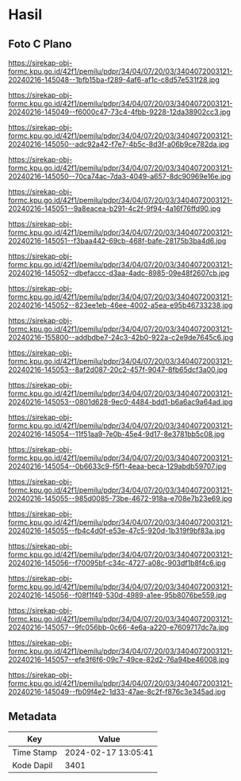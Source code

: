 # Hasil

## Foto C Plano

https://sirekap-obj-formc.kpu.go.id/42f1/pemilu/pdpr/34/04/07/20/03/3404072003121-20240216-145048--1bfb15ba-f289-4af6-af1c-c8d57e531f28.jpg

https://sirekap-obj-formc.kpu.go.id/42f1/pemilu/pdpr/34/04/07/20/03/3404072003121-20240216-145049--f6000c47-73c4-4fbb-9228-12da38902cc3.jpg

https://sirekap-obj-formc.kpu.go.id/42f1/pemilu/pdpr/34/04/07/20/03/3404072003121-20240216-145050--adc92a42-f7e7-4b5c-8d3f-a06b9ce782da.jpg

https://sirekap-obj-formc.kpu.go.id/42f1/pemilu/pdpr/34/04/07/20/03/3404072003121-20240216-145050--70ca74ac-7da3-4049-a657-8dc90969e16e.jpg

https://sirekap-obj-formc.kpu.go.id/42f1/pemilu/pdpr/34/04/07/20/03/3404072003121-20240216-145051--9a8eacea-b291-4c2f-9f94-4a16f76ffd90.jpg

https://sirekap-obj-formc.kpu.go.id/42f1/pemilu/pdpr/34/04/07/20/03/3404072003121-20240216-145051--f3baa442-69cb-468f-bafe-28175b3ba4d6.jpg

https://sirekap-obj-formc.kpu.go.id/42f1/pemilu/pdpr/34/04/07/20/03/3404072003121-20240216-145052--dbefaccc-d3aa-4adc-8985-09e48f2607cb.jpg

https://sirekap-obj-formc.kpu.go.id/42f1/pemilu/pdpr/34/04/07/20/03/3404072003121-20240216-145052--823ee1eb-46ee-4002-a5ea-e95b46733238.jpg

https://sirekap-obj-formc.kpu.go.id/42f1/pemilu/pdpr/34/04/07/20/03/3404072003121-20240216-155800--addbdbe7-24c3-42b0-922a-c2e9de7645c6.jpg

https://sirekap-obj-formc.kpu.go.id/42f1/pemilu/pdpr/34/04/07/20/03/3404072003121-20240216-145053--8af2d087-20c2-457f-9047-8fb65dcf3a00.jpg

https://sirekap-obj-formc.kpu.go.id/42f1/pemilu/pdpr/34/04/07/20/03/3404072003121-20240216-145053--0801d628-9ec0-4484-bdd1-b6a6ac9a64ad.jpg

https://sirekap-obj-formc.kpu.go.id/42f1/pemilu/pdpr/34/04/07/20/03/3404072003121-20240216-145054--11f51aa9-7e0b-45e4-9d17-8e3781bb5c08.jpg

https://sirekap-obj-formc.kpu.go.id/42f1/pemilu/pdpr/34/04/07/20/03/3404072003121-20240216-145054--0b6633c9-f5f1-4eaa-beca-129abdb59707.jpg

https://sirekap-obj-formc.kpu.go.id/42f1/pemilu/pdpr/34/04/07/20/03/3404072003121-20240216-145055--985d0085-73be-4672-918a-e708e7b23e69.jpg

https://sirekap-obj-formc.kpu.go.id/42f1/pemilu/pdpr/34/04/07/20/03/3404072003121-20240216-145055--fb4c4d0f-e53e-47c5-920d-1b319f9bf83a.jpg

https://sirekap-obj-formc.kpu.go.id/42f1/pemilu/pdpr/34/04/07/20/03/3404072003121-20240216-145056--f70095bf-c34c-4727-a08c-903df1b8f4c6.jpg

https://sirekap-obj-formc.kpu.go.id/42f1/pemilu/pdpr/34/04/07/20/03/3404072003121-20240216-145056--f08f1f49-530d-4989-a1ee-95b8076be559.jpg

https://sirekap-obj-formc.kpu.go.id/42f1/pemilu/pdpr/34/04/07/20/03/3404072003121-20240216-145057--9fc056bb-0c66-4e6a-a220-e7609717dc7a.jpg

https://sirekap-obj-formc.kpu.go.id/42f1/pemilu/pdpr/34/04/07/20/03/3404072003121-20240216-145057--efe3f6f6-09c7-49ce-82d2-76a94be46008.jpg

https://sirekap-obj-formc.kpu.go.id/42f1/pemilu/pdpr/34/04/07/20/03/3404072003121-20240216-145049--fb09f4e2-1d33-47ae-8c2f-f876c3e345ad.jpg


## Metadata

| Key        | Value               |
| ---------- | ------------------- |
| Time Stamp | 2024-02-17 13:05:41 |
| Kode Dapil | 3401                |



